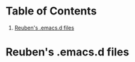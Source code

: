 
# Table of Contents

1.  [Reuben's .emacs.d files](#org3e200d0)


<a id="org3e200d0"></a>

# Reuben's .emacs.d files

